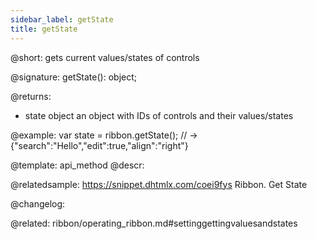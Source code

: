 ```yaml
---
sidebar_label: getState
title: getState
---          
```


@short: gets current values/states of controls

@signature: getState(): object;

@returns:
- state		object		an object with IDs of controls and their values/states

@example:
var state = ribbon.getState(); // -> {"search":"Hello","edit":true,"align":"right"}

@template: api_method
@descr:

@relatedsample: https://snippet.dhtmlx.com/coei9fys	Ribbon. Get State

@changelog:

@related: ribbon/operating_ribbon.md#settinggettingvaluesandstates
